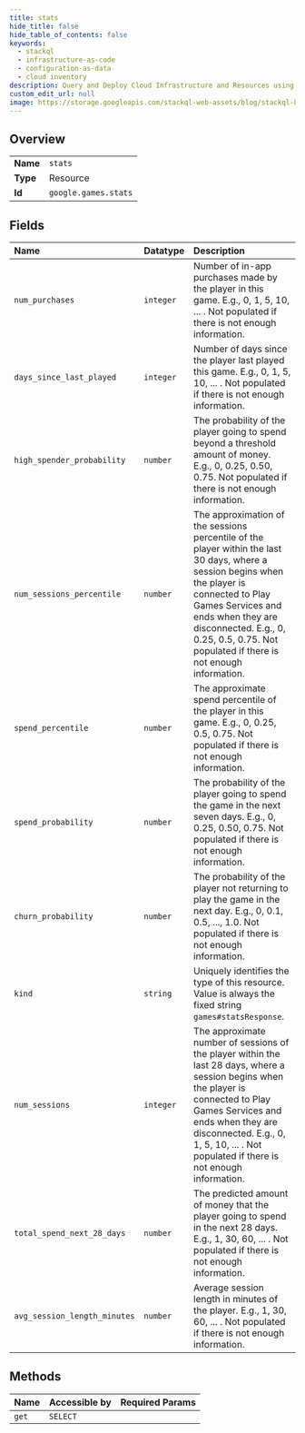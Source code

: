 ```yaml
---
title: stats
hide_title: false
hide_table_of_contents: false
keywords:
  - stackql
  - infrastructure-as-code
  - configuration-as-data
  - cloud inventory
description: Query and Deploy Cloud Infrastructure and Resources using SQL
custom_edit_url: null
image: https://storage.googleapis.com/stackql-web-assets/blog/stackql-blog-post-featured-image.png
---
```

  
    

## Overview
<table><tbody>
<tr><td><b>Name</b></td><td><code>stats</code></td></tr>
<tr><td><b>Type</b></td><td>Resource</td></tr>
<tr><td><b>Id</b></td><td><code>google.games.stats</code></td></tr>
</tbody></table>

## Fields
| Name | Datatype | Description |
|:-----|:---------|:------------|
| `num_purchases` | `integer` | Number of in-app purchases made by the player in this game. E.g., 0, 1, 5, 10, ... . Not populated if there is not enough information. |
| `days_since_last_played` | `integer` | Number of days since the player last played this game. E.g., 0, 1, 5, 10, ... . Not populated if there is not enough information. |
| `high_spender_probability` | `number` | The probability of the player going to spend beyond a threshold amount of money. E.g., 0, 0.25, 0.50, 0.75. Not populated if there is not enough information. |
| `num_sessions_percentile` | `number` | The approximation of the sessions percentile of the player within the last 30 days, where a session begins when the player is connected to Play Games Services and ends when they are disconnected. E.g., 0, 0.25, 0.5, 0.75. Not populated if there is not enough information. |
| `spend_percentile` | `number` | The approximate spend percentile of the player in this game. E.g., 0, 0.25, 0.5, 0.75. Not populated if there is not enough information. |
| `spend_probability` | `number` | The probability of the player going to spend the game in the next seven days. E.g., 0, 0.25, 0.50, 0.75. Not populated if there is not enough information. |
| `churn_probability` | `number` | The probability of the player not returning to play the game in the next day. E.g., 0, 0.1, 0.5, ..., 1.0. Not populated if there is not enough information. |
| `kind` | `string` | Uniquely identifies the type of this resource. Value is always the fixed string `games#statsResponse`. |
| `num_sessions` | `integer` | The approximate number of sessions of the player within the last 28 days, where a session begins when the player is connected to Play Games Services and ends when they are disconnected. E.g., 0, 1, 5, 10, ... . Not populated if there is not enough information. |
| `total_spend_next_28_days` | `number` | The predicted amount of money that the player going to spend in the next 28 days. E.g., 1, 30, 60, ... . Not populated if there is not enough information. |
| `avg_session_length_minutes` | `number` | Average session length in minutes of the player. E.g., 1, 30, 60, ... . Not populated if there is not enough information. |
## Methods
| Name | Accessible by | Required Params |
|:-----|:--------------|:----------------|
| `get` | `SELECT` |  |
